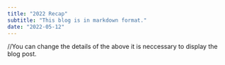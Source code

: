 ```yaml
---
title: "2022 Recap"
subtitle: "This blog is in markdown format."
date: "2022-05-12"
---
```


//You can change the details of the above it is neccessary to display the blog post.